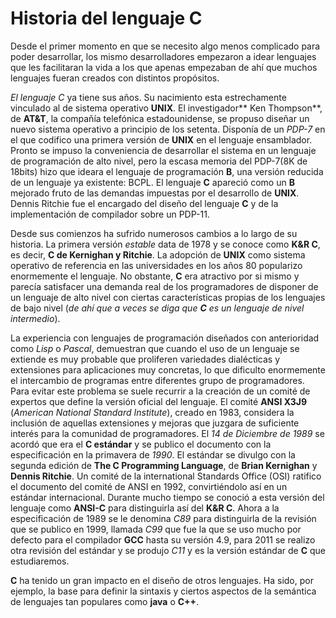 # Historia del lenguaje C
Desde el primer momento en que se necesito algo menos complicado para poder desarrollar, los mismo desarrolladores empezaron a idear lenguajes que les facilitaran la vida a los que apenas empezaban de ahí que muchos lenguajes fueran creados con distintos propósitos.

*El lenguaje C* ya tiene sus años. Su nacimiento esta estrechamente vinculado al de sistema operativo **UNIX**. El investigador** Ken Thompson**, de **AT&T**, la compañía telefónica estadounidense, se propuso diseñar un nuevo sistema operativo a principio de los setenta. Disponía de un *PDP-7* en el que codifico una primera versión de **UNIX** en el lenguaje ensamblador. Pronto se impuso la conveniencia de desarrollar el sistema en un lenguaje de programación de alto nivel, pero la escasa memoria del PDP-7(8K de 18bits) hizo que ideara el lenguaje de programación **B**, una versión reducida de un lenguaje ya existente: BCPL. El lenguaje **C** apareció como un **B** mejorado fruto de las demandas impuestas por el desarrollo de **UNIX**. Dennis Ritchie fue el encargado del diseño del lenguaje **C** y de la implementación de compilador sobre un PDP-11.

Desde sus comienzos ha sufrido numerosos cambios a lo largo de su historia. La primera versión *estable* data de 1978 y se conoce como **K&R C**, es decir, **C de Kernighan y Ritchie**. La adopción de **UNIX** como sistema operativo de referencia en las universidades en los años 80 popularizo enormemente el lenguaje. No obstante, **C** era atractivo por si mismo y parecía satisfacer una demanda real de los programadores de disponer de un lenguaje de alto nivel con ciertas características propias de los lenguajes de bajo nivel (*de ahí que a veces se diga que **C** es un lenguaje de nivel intermedio*).

La experiencia con lenguajes de programación diseñados con anterioridad como *Lisp* o *Pascal*, demuestran que cuando el uso de un lenguaje se extiende es muy probable que proliferen variedades dialécticas y extensiones para aplicaciones muy concretas, lo que dificulto enormemente el intercambio de programas entre diferentes grupo de programadores. Para evitar este problema se suele recurrir a la creación de un comité de expertos que define la versión oficial del lenguaje. El comité **ANSI X3J9** (*American National Standard Institute*), creado en 1983, considera la inclusión de aquellas extensiones y mejoras que juzgara de suficiente interés para la comunidad de programadores. El *14 de Diciembre de 1989* se acordó que era el **C estándar** y se publico el documento con la especificación en la primavera de *1990*. El estándar se divulgo con la segunda edición de **The C Programming Language**, de **Brian Kernighan** y **Dennis Ritchie**. Un comité de la international Standards Office (OSI) ratifico el documento del comité de ANSI en 1992, convirtiéndolo así en un estándar internacional. Durante mucho tiempo se conoció a esta versión del lenguaje como **ANSI-C** para distinguirla así del **K&R C**. Ahora a la especificación de 1989 se le denomina *C89* para distinguirla de la revisión que se publico en 1999, llamada *C99* que fue la que se uso mucho por defecto para el compilador **GCC** hasta su versión 4.9, para 2011 se realizo otra revisión del estándar y se produjo *C11* y es la versión estándar de **C** que estudiaremos.

**C** ha tenido un gran impacto en el diseño de otros lenguajes. Ha sido, por ejemplo, la base para definir la sintaxis y ciertos aspectos de la semántica de lenguajes tan populares como **java** o **C++**.